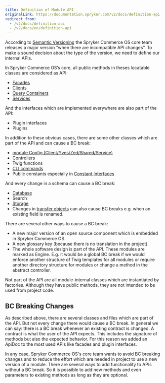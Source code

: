 ```yaml
---
title: Definition of Module API
originalLink: https://documentation.spryker.com/v2/docs/definition-api
redirect_from:
  - /v2/docs/definition-api
  - /v2/docs/en/definition-api
---
```


According to [Semantic Versioning](http://semver.org/) the Spryker Commerce OS core team releases a major version “when there are incompatible API changes”. To make a sound decision about the type of the version, we need to define our internal APIs.

In Spryker Commerce OS’s core, all public methods in theses locatable classes are considered as API:

* [Facades](/docs/scos/dev/developer-guides/201903.0/development-guide/back-end/zed/business-layer/facade/about-facade.html)
* [Clients](/docs/scos/dev/developer-guides/201903.0/development-guide/back-end/yves/client/client.html)
* [Query Containers](/docs/scos/dev/developer-guides/201903.0/development-guide/back-end/zed/persistence-layer/query-container/about-the-query-container.html)
* [Services](/docs/scos/dev/developer-guides/201903.0/development-guide/back-end/data-manipulation/data-enrichment/messages-and-errors/registering-a-new-service.html)

And the interfaces which are implemented everywhere are also part of the API:

* Plugin interfaces
* Plugins

In addition to these obvious cases, there are some other classes which are part of the API and can cause a BC break:

* [module Config (Client/Yves/Zed/Shared/Service)](https://documentation.spryker.com/v2/docs/configuration-management#how-to-retrieve-the-configuration)
* Controllers
* Twig functions
* [CLI commands](/docs/scos/dev/developer-guides/201903.0/development-guide/back-end/data-manipulation/data-enrichment/console-commands/implementing-a-new-console-command.html)
* Public constants especially in [Constant Interfaces](https://documentation.spryker.com/v2/docs/configuration-management#constant-interfaces)

And every change in a schema can cause a BC break:

* [Database](/docs/scos/dev/developer-guides/201903.0/development-guide/back-end/zed/persistence-layer/database-schema-definition.html)
* Search
* [Storage](/docs/scos/dev/developer-guides/201903.0/development-guide/back-end/yves/client/using-and-configuring-redis-as-a-key-value-storage.html)
* Changes in [transfer objects](https://documentation.spryker.com/v2/docs/ht-use-transfer-objects-201903) can also cause BC breaks e.g. when an existing field is renamed.

There are several other ways to cause a BC break:

* A new major version of an open source component which is embedded in Spryker Commerce OS.
* A new glossary key (because there is no translation in the project).
* The whole software design is part of the API. These modules are marked as Engine. E.g. it would be a global BC break if we would enforce another structure of Twig templates for all modules or require another directory structure for modules or change a method in the abstract controller.

Not part of the API are all module-internal classes which are instantiated by factories. Although they have public methods, they are not intended to be used from project code.

## BC Breaking Changes

As described above, there are several classes and files which are part of the API. But not every change there would cause a BC break. In general we can say: there is a BC break whenever an existing contract is changed. A contract is what the user of the API expects. This includes the signature of methods but also the expected behavior. For this reason we added an ApiDoc to the most used APIs like facades and plugin interfaces.

In any case, Spryker Commerce OS's core team wants to avoid BC breaking changes and to reduce the effort which are needed in project to use a new version of a module. There are several ways to add functionality to APIs without a BC break. So it is possible to add new methods and even parameters to existing methods as long as they are optional.

<!-- Last review date: Sep 12, 2019 by Denis Turkov, Oksana Karasyova -->
